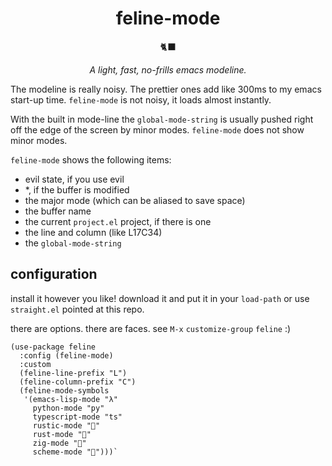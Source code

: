 <div align="center" style="text-align: center">
  <h1> feline-mode </h1>

  <div>🐈‍⬛</div>
  <p>
    <i>A light, fast, no-frills emacs modeline.</i>
  </p>
</div>

The modeline is really noisy. The prettier ones add like 300ms to my emacs
start-up time. `feline-mode` is not noisy, it loads almost instantly.

With the built in mode-line the `global-mode-string` is usually pushed right off
the edge of the screen by minor modes. `feline-mode` does not show minor modes.

`feline-mode` shows the following items:

- evil state, if you use evil
- *, if the buffer is modified
- the major mode (which can be aliased to save space)
- the buffer name
- the current `project.el` project, if there is one
- the line and column (like L17C34)
- the `global-mode-string`

## configuration

install it however you like! download it and put it in your `load-path` or use
`straight.el` pointed at this repo.

there are options. there are faces. see `M-x` `customize-group` `feline` :)

```elisp
(use-package feline
  :config (feline-mode)
  :custom
  (feline-line-prefix "L")
  (feline-column-prefix "C")
  (feline-mode-symbols
   '(emacs-lisp-mode "λ"
     python-mode "py"
     typescript-mode "ts"
     rustic-mode "🦀"
     rust-mode "🦀"
     zig-mode "🦎"
     scheme-mode "🐔")))`
```
